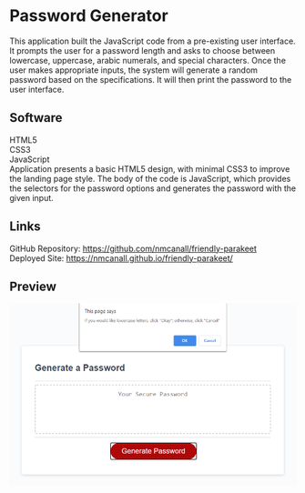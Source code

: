 # Password Generator
This application built the JavaScript code from a pre-existing user interface.  It prompts
the user for a password length and asks to choose between lowercase, uppercase, arabic 
numerals, and special characters.  Once the user makes appropriate inputs, the system will
generate a random password based on the specifications.  It will then print the password
to the user interface.

## Software
HTML5 <br/>
CSS3 <br/>
JavaScript <br/>
Application presents a basic HTML5 design, with minimal CSS3 to improve the landing page 
style.  The body of the code is JavaScript, which provides the selectors for the password 
options and generates the password with the given input.  

## Links
GitHub Repository: https://github.com/nmcanall/friendly-parakeet <br/>
Deployed Site: https://nmcanall.github.io/friendly-parakeet/

## Preview
![screensot of site](./develop/screenshot.PNG)